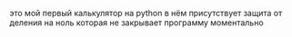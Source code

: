 это мой первый калькулятор на python в нём присутствует защита от деления на ноль которая не закрывает программу моментально
